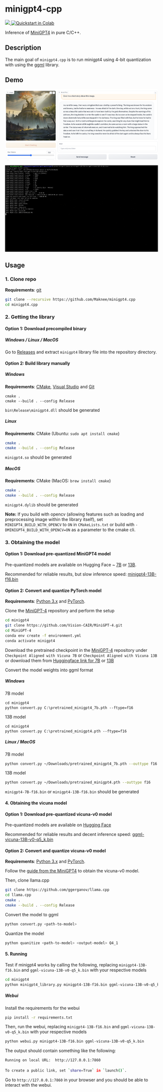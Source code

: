 # minigpt4-cpp

<a href='https://huggingface.co/spaces/maknee/minigpt4.cpp'><img src='https://img.shields.io/badge/%F0%9F%A4%97%20Hugging%20Face-Spaces-blue'>
[![Quickstart in Colab](https://colab.research.google.com/assets/colab-badge.svg)](https://colab.research.google.com/github/Maknee/minigpt4.cpp/blob/master/minigpt4/colab_webui.ipynb)

Inference of [MiniGPT4](https://github.com/Vision-CAIR/MiniGPT-4) in pure C/C++.

## Description

The main goal of `minigpt4.cpp` is to run minigpt4 using 4-bit quantization with using the [ggml](https://github.com/ggerganov/ggml) library.

## Demo

![minigpt1](assets/webui_demo.png)

![minigpt1](assets/minigpt4-demo1.gif)

## Usage

### 1. Clone repo

**Requirements**: [git](https://gitforwindows.org/)

```bash
git clone --recursive https://github.com/Maknee/minigpt4.cpp
cd minigpt4.cpp
```

### 2. Getting the library

#### Option 1: Download precompiled binary

##### Windows / Linux / MacOS

Go to [Releases](https://github.com/Maknee/minigpt4.cpp/releases) and extract `minigpt4` library file into the repository directory.

#### Option 2: Build library manually

##### Windows

**Requirements**: [CMake](https://cmake.org/download/), [Visual Studio](https://visualstudio.microsoft.com/) and [Git](https://gitforwindows.org/)

```commandline
cmake .
cmake --build . --config Release
```

`bin\Release\minigpt4.dll` should be generated

##### Linux

**Requirements**: CMake (Ubuntu: `sudo apt install cmake`)

```bash
cmake .
cmake --build . --config Release
```

`minigpt4.so` should be generated

##### MacOS

**Requirements**: CMake (MacOS: `brew install cmake`)

```sh
cmake .
cmake --build . --config Release
```

`minigpt4.dylib` should be generated

**Note:** If you build with opencv (allowing features such as loading and preprocessing image within the library itself), set `MINIGPT4_BUILD_WITH_OPENCV` to `ON` in `CMakeLists.txt` or build with `-DMINIGPT4_BUILD_WITH_OPENCV=ON` as a parameter to the cmake cli.

### 3. Obtaining the model

#### Option 1: Download pre-quantized MiniGPT4 model

Pre-quantized models are available on Hugging Face ~ [7B](https://huggingface.co/datasets/maknee/minigpt4-7b-ggml/tree/main) or [13B](https://huggingface.co/datasets/maknee/minigpt4-13b-ggml/tree/main).

Recommended for reliable results, but slow inference speed: [minigpt4-13B-f16.bin](https://huggingface.co/datasets/maknee/minigpt4-13b-ggml/blob/main/minigpt4-13B-f16.bin)

#### Option 2: Convert and quantize PyTorch model

**Requirements**: [Python 3.x](https://www.python.org/downloads/) and [PyTorch](https://pytorch.org/get-started/locally/).

Clone the [MiniGPT-4](https://github.com/Vision-CAIR/MiniGPT-4) repository and perform the setup

```sh
cd minigpt4
git clone https://github.com/Vision-CAIR/MiniGPT-4.git
cd MiniGPT-4
conda env create -f environment.yml
conda activate minigpt4
```

Download the pretrained checkpoint in the [MiniGPT-4](https://github.com/Vision-CAIR/MiniGPT-4) repository under `Checkpoint Aligned with Vicuna 7B` or `Checkpoint Aligned with Vicuna 13B` or download them from [Huggingface link for 7B](https://huggingface.co/datasets/maknee/minigpt4-7b-ggml/blob/main/pretrained_minigpt4_7b.pth) or [13B](https://huggingface.co/datasets/maknee/minigpt4-13b-ggml/blob/main/pretrained_minigpt4.pth)

Convert the model weights into ggml format

##### Windows

7B model
```commandline
cd minigpt4
python convert.py C:\pretrained_minigpt4_7b.pth --ftype=f16
```

13B model
```commandline
cd minigpt4
python convert.py C:\pretrained_minigpt4.pth --ftype=f16
```

##### Linux / MacOS

7B model
```sh
python convert.py ~/Downloads/pretrained_minigpt4_7b.pth --outtype f16
```

13B model
```sh
python convert.py ~/Downloads/pretrained_minigpt4.pth --outtype f16
```

`minigpt4-7B-f16.bin` or `minigpt4-13B-f16.bin` should be generated

#### 4. Obtaining the vicuna model

#### Option 1: Download pre-quantized vicuna-v0 model

Pre-quantized models are available on [Hugging Face](https://huggingface.co/datasets/maknee/ggml-vicuna-v0-quantized/tree/main)

Recommended for reliable results and decent inference speed: [ggml-vicuna-13B-v0-q5_k.bin](https://huggingface.co/datasets/maknee/ggml-vicuna-v0-quantized/blob/main/ggml-vicuna-13B-v0-q5_k.bin)

#### Option 2: Convert and quantize vicuna-v0 model

**Requirements**: [Python 3.x](https://www.python.org/downloads/) and [PyTorch](https://pytorch.org/get-started/locally/).

Follow the [guide from the MiniGPT4](https://github.com/Vision-CAIR/MiniGPT-4/blob/main/PrepareVicuna.md) to obtain the vicuna-v0 model.

Then, clone llama.cpp

```sh
git clone https://github.com/ggerganov/llama.cpp
cd llama.cpp
cmake .
cmake --build . --config Release
```

Convert the model to ggml

```sh
python convert.py <path-to-model>
```

Quantize the model

```sh
python quanitize <path-to-model> <output-model> Q4_1
```

#### 5. Running

Test if minigpt4 works by calling the following, replacing `minigpt4-13B-f16.bin` and `ggml-vicuna-13B-v0-q5_k.bin` with your respective models

```sh
cd minigpt4
python minigpt4_library.py minigpt4-13B-f16.bin ggml-vicuna-13B-v0-q5_k.bin
```

##### Webui

Install the requirements for the webui

```sh
pip install -r requirements.txt
```

Then, run the webui, replacing `minigpt4-13B-f16.bin` and `ggml-vicuna-13B-v0-q5_k.bin` with your respective models

```sh
python webui.py minigpt4-13B-f16.bin ggml-vicuna-13B-v0-q5_k.bin
```

The output should contain something like the following:

```sh
Running on local URL:  http://127.0.0.1:7860

To create a public link, set `share=True` in `launch()`.
```

Go to `http://127.0.0.1:7860` in your browser and you should be able to interact with the webui.
